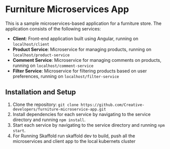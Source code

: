 # Furniture Microservices App

This is a sample microservices-based application for a furniture store. The application consists of the following services:

- **Client**: Front-end application built using Angular, running on `localhost/client`
- **Product Service**: Microservice for managing products, running on `localhost/product-service`
- **Comment Service**: Microservice for managing comments on products, running on `localhost/comment-service`
- **Filter Service**: Microservice for filtering products based on user preferences, running on `localhost/filter-service`

## Installation and Setup

1. Clone the repository: `git clone https://github.com/Creative-developers/furniture-microservice-app.git`
2. Install dependencies for each service by navigating to the service directory and running `npm install`.
3. Start each service by navigating to the service directory and running `npm start`.
4. For Running Skaffold run skaffold dev to build, push all the microservices and client app to the local kubernets cluster

